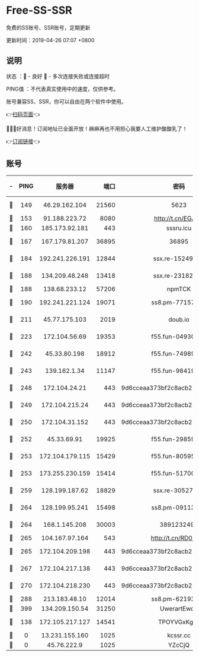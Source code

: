 # Free-SS-SSR

免费的SS账号、SSR账号，定期更新

更新时间：2019-04-26 07:07 +0800

## 说明

状态     ：🙂 - 良好 🙁 - 多次连接失败或连接超时

PING值   ：不代表真实使用中的速度，仅供参考。

账号兼容SS、SSR，你可以自由在两个软件中使用。

👉[扫码页面](https://liesauer.github.io/Free-SS-SSR/)👈

🎉🎉🎉好消息！订阅地址已全面开放！麻麻再也不用担心我要人工维护酸酸乳了！

👉[订阅链接](https://www.liesauer.net/yogurt/subscribe?ACCESS_TOKEN=DAYxR3mMaZAsaqUb)👈

## 账号

|-|PING|服务器|端口|密码|加密方式|区域|
|:----:|:----:|:-----:|-----:|:----:|:----:|:----:|
|🙂|149|46.29.162.104|21560|5623|aes-128-ctr|RU|
|🙂|153|91.188.223.72|8080|http://t.cn/EGJIyrl|rc4-md5|RU|
|🙂|160|185.173.92.181|443|sssru.icu|rc4-md5|RU|
|🙂|167|167.179.81.207|36895|36895|aes-256-cfb|JP|
|🙂|184|192.241.226.191|12844|ssx.re-15249592|aes-256-cfb|US|
|🙂|188|134.209.48.248|13418|ssx.re-23182499|aes-256-cfb|US|
|🙂|188|138.68.233.12|57206|npmTCK|rc4-md5|US|
|🙂|190|192.241.221.124|19071|ss8.pm-77157998|aes-256-cfb|US|
|🙂|211|45.77.175.103|2019|doub.io|aes-128-ctr|SG|
|🙂|223|172.104.56.69|19353|f55.fun-04930969|aes-256-cfb|SG|
|🙂|242|45.33.80.198|18912|f55.fun-74989270|aes-256-cfb|US|
|🙂|243|139.162.1.34|11147|f55.fun-98419202|aes-256-cfb|SG|
|🙂|248|172.104.24.21|443|9d6cceaa373bf2c8acb22e60b6a58be6|aes-256-cfb|US|
|🙂|249|172.104.215.24|443|9d6cceaa373bf2c8acb22e60b6a58be6|aes-256-cfb|US|
|🙂|250|172.104.31.152|443|9d6cceaa373bf2c8acb22e60b6a58be6|aes-256-cfb|US|
|🙂|252|45.33.69.91|19925|f55.fun-29859918|aes-256-cfb|US|
|🙂|253|172.104.179.115|15429|f55.fun-80595697|aes-256-cfb|SG|
|🙂|253|173.255.230.159|15414|f55.fun-51700385|aes-256-cfb|US|
|🙂|259|128.199.187.62|18829|ssx.re-30527984|aes-256-cfb|SG|
|🙂|264|128.199.95.241|15498|ss8.pm-09113399|aes-256-cfb|SG|
|🙂|264|168.1.145.208|30003|3891232494|aes-256-cfb|AU|
|🙂|265|104.167.97.164|543|http://t.cn/RD0D7sx|rc4-md5|CA|
|🙂|265|172.104.209.198|443|9d6cceaa373bf2c8acb22e60b6a58be6|aes-256-cfb|US|
|🙂|267|172.104.217.138|443|9d6cceaa373bf2c8acb22e60b6a58be6|aes-256-cfb|US|
|🙂|270|172.104.218.230|443|9d6cceaa373bf2c8acb22e60b6a58be6|aes-256-cfb|US|
|🙂|288|213.183.48.10|12014|ss8.pm-62193302|rc4-md5|RU|
|🙂|399|134.209.150.54|31250|UwerartEwqe|chacha20|IN|
|🙂|138|172.105.217.127|14541|TPOYVGxKglpi|aes-256-cfb|JP|
|🙁|0|13.231.155.160|1025|kcssr.cc|rc4-md5|JP|
|🙁|0|45.76.222.9|1025|YZcCjQ|rc4-md5|JP|
